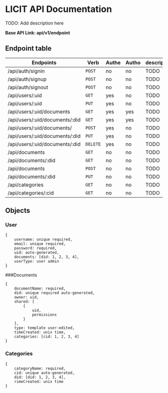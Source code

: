 # LICIT API Documentation
TODO: Add description here

**Base API Link: api/v1/endpoint**

## Endpoint table

|Endpoints                    |Verb      | Authe | Autho | description |
|---|---|---|---|---|
| /api/auth/signin                | `POST`   | no    | no    | TODO        |
| /api/auth/signup                | `POST`   | no    | no    | TODO        |
| /api/auth/signout               | `POST`   | no    | no    | TODO        |
| /api/users/:uid                 | `GET`    | yes   | no    | TODO        |
| /api/users/:uid                 | `PUT`    | yes   | no    | TODO        |
| /api/users/:uid/documents       | `GET`    | yes   | yes   | TODO        |
| /api/users/:uid/documents/:did  | `GET`    | yes   | yes   | TODO        |
| /api/users/:uid/documents/      | `POST`   | yes   | no    | TODO        |
| /api/users/:uid/documents/:did  | `PUT`    | yes   | no    | TODO        |
| /api/users/:uid/documents/:did  | `DELETE` | yes   | no    | TODO        |
| /api/documents              | `GET`    | no    | no    | TODO        |
| /api/documents/:did         | `GET`    | no    | no    | TODO        |
| /api/documents              | `POST`   | no    | no    | TODO        |
| /api/documents/:did         | `PUT`    | no    | no    | TODO        |
| /api/categories             | `GET`    | no    | no    | TODO        |
| /api/categories/:cid        | `GET`    | no    | no    | TODO        |

## Objects
### User
```
{
    username: unique required,
    email: unique required,
    password: required,
    uid: auto-generated,
    documents: [did: 1, 2, 3, 4],
    userType: user admin
}
```
###Documents
```
{
    documentName: required,
    did: unique required auto-generated,
    owner: uid,
    shared: [
    	{
            uid,
            permissions
        }
    ],
    type: template user-edited,
    timeCreated: unix time,
    categories: [cid: 1, 2, 3, 4]
}
```
### Categories
```
{
    categoryName: required,
    cid: unique auto-generated,
    did: [did: 1, 2, 3, 4],
    rimeCreated: unix time
}
```
